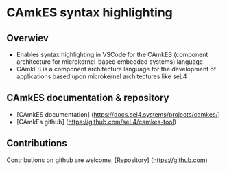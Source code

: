 # CAmkES syntax highlighting


## Overwiev

* Enables syntax highlighting in VSCode for the CAmkES (component architecture for microkernel-based embedded systems) language
* CAmkES is a component architecture language for the development of applications based upon microkernel architectures like seL4

## CAmkES documentation & repository

* [CAmkES documentation] (https://docs.sel4.systems/projects/camkes/)
* [CAmkEs github] (https://github.com/seL4/camkes-tool)

## Contributions

Contributions on github are welcome. 
[Repository] (https://github.com)


